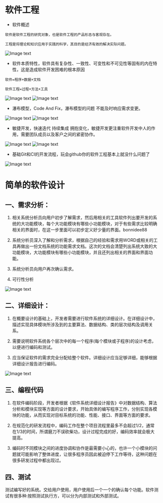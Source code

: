 # 软件工程

- 软件概述

```
软件是软件工程的研究对象，也是软件工程的产品形态与客观存在。

工程是将理论和知识应用于实践的科学，其目的是经济有效的解决实际问题。
```

![Image text](image/200/200-4.png)

- 软件本质特性，软件具有复杂性、一致性、可变性和不可见性等固有的内在特性，这是造成软件开发困难的根本原因

```
软件=程序+数据+文档

软件工程=过程+方法+工具
```

![Image text](image/200/200-5.png)
![Image text](image/200/200-6.png)


- 瀑布模型，Code And Fix，瀑布模型的问题 不能及时响应需求变更。

![Image text](image/200/200-7.png)
![Image text](image/200/200-8.png)

- 敏捷开发，快速迭代 持续集成 拥抱变化，敏捷开发更注重软件开发中人的作用，需要团队成员以及客户之间的紧密协作。

![Image text](image/200/200-9.png)
![Image text](image/200/200-10.png)


- 基础Git和CI的开发流程，玩会github你的软件工程基本上就没什么问题了
  
![Image text](image/200/200-11.png)
  

# 简单的软件设计

## 一、需求分析：

1. 相关系统分析员向用户初步了解需求，然后用相关的工具软件列出要开发的系统的大功能模块，每个大功能模块有哪些小功能模块，对于有些需求比较明确相关的界面时，在这一步里面可以初步定义好少量的界面。bonnidee88


2. 系统分析员深入了解和分析需求，根据自己的经验和需求用WORD或相关的工具再做出一份文档系统的功能需求文档。这次的文档会清楚列出系统大致的大功能模块，大功能模块有哪些小功能模块，并且还列出相关的界面和界面功能。


3. 系统分析员向用户再次确认需求。


4. 可行性分析

![Image text](image/200/200-1.png)

## 二、详细设计：

1. 在概要设计的基础上，开发者需要进行软件系统的详细设计。在详细设计中，描述实现具体模块所涉及到的主要算法、数据结构、类的层次结构及调用关系。


2. 需要说明软件系统各个层次中的每一个程序(每个模块或子程序)的设计考虑，以便进行编码和测试。


3. 应当保证软件的需求完全分配给整个软件。详细设计应当足够详细，能够根据详细设计报告进行编码。

![Image text](image/200/200-2.png)

## 三、编程代码

1. 在软件编码阶段，开发者根据《软件系统详细设计报告》中对数据结构、算法分析和模块实现等方面的设计要求，开始具体的编写程序工作，分别实现各模块的功能，从而实现对目标系统的功能、性能、接口、界面等方面的要求。


2. 在规范化的研发流程中，编码工作在整个项目流程里最多不会超过1/2，通常在1/3的时间，所谓磨刀不误砍柴功，设计过程完成的好，编码效率就会极大提高。


3. 编码时不同模块之间的进度协调和协作是最需要小心的，也许一个小模块的问题就可能影响了整体进度，让很多程序员因此被迫停下工作等待，这种问题在很多研发过程中都出现过。

## 四、测试

测试编写好的系统。交给用户使用，用户使用后一个一个的确认每个功能。软件测试有很多种:按照测试执行方，可以分为内部测试和外部测试。
